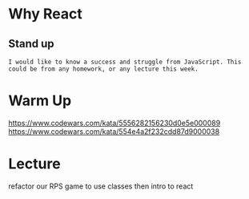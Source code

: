# Why React

## Stand up

```
I would like to know a success and struggle from JavaScript. This could be from any homework, or any lecture this week.
```

# Warm Up

https://www.codewars.com/kata/5556282156230d0e5e000089
https://www.codewars.com/kata/554e4a2f232cdd87d9000038

# Lecture

refactor our RPS game to use classes then intro to react
